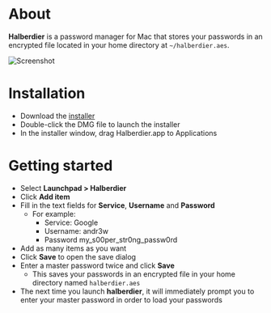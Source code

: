 # About
**Halberdier** is a password manager for Mac that stores your passwords in an encrypted file located in your home
directory at `~/halberdier.aes`.

![Screenshot](https://raw.githubusercontent.com/a-n-d-r-3-w/halberdier/master/screenshot.png)

# Installation
* Download the [installer](https://github.com/a-n-d-r-3-w/halberdier/releases/download/v1.0.0/Halberdier-1.8.2.dmg)
* Double-click the DMG file to launch the installer
* In the installer window, drag Halberdier.app to Applications

# Getting started
* Select **Launchpad > Halberdier**
* Click **Add item**
* Fill in the text fields for **Service**, **Username** and **Password**
  * For example:
    * Service: Google
    * Username: andr3w
    * Password my_s00per_str0ng_passw0rd
* Add as many items as you want
* Click **Save** to open the save dialog
* Enter a master password twice and click **Save**
  * This saves your passwords in an encrypted file in your home directory named `halberdier.aes`
* The next time you launch **halberdier**, it will immediately prompt you to enter your master password in order to 
  load your passwords